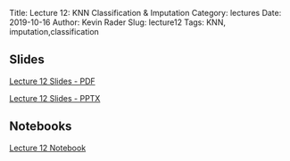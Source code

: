 Title: Lecture 12: KNN Classification & Imputation
Category: lectures
Date: 2019-10-16
Author: Kevin Rader
Slug: lecture12
Tags: KNN, imputation,classification


## Slides
[Lecture 12 Slides - PDF]({attach}presentation/Lecture12_kNNclassAndImputation.pdf)

[Lecture 12 Slides - PPTX]({attach}presentation/Lecture12_kNNclassAndImputation.pptx)

## Notebooks
[Lecture 12 Notebook]({filename}presentation/Lecture12.ipynb)
